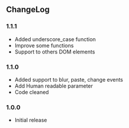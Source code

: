## ChangeLog

### 1.1.1
* Added underscore_case function
* Improve some functions
* Support to others DOM elements

### 1.1.0

* Added support to blur, paste, change events
* Add Human readable parameter
* Code cleaned

### 1.0.0

* Initial release